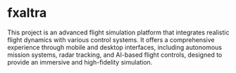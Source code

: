 # fxaltra
This project is an advanced flight simulation platform that integrates realistic flight dynamics with various control systems. It offers a comprehensive experience through mobile and desktop interfaces, including autonomous mission systems, radar tracking, and AI-based flight controls, designed to provide an immersive and high-fidelity simulation.
